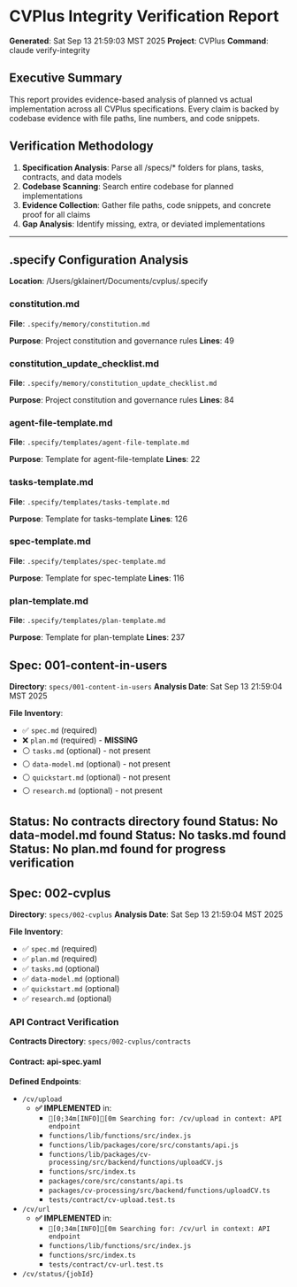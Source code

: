 # CVPlus Integrity Verification Report

**Generated**: Sat Sep 13 21:59:03 MST 2025
**Project**: CVPlus
**Command**: claude verify-integrity

## Executive Summary

This report provides evidence-based analysis of planned vs actual implementation across all CVPlus specifications. Every claim is backed by codebase evidence with file paths, line numbers, and code snippets.

## Verification Methodology

1. **Specification Analysis**: Parse all /specs/* folders for plans, tasks, contracts, and data models
2. **Codebase Scanning**: Search entire codebase for planned implementations
3. **Evidence Collection**: Gather file paths, code snippets, and concrete proof for all claims
4. **Gap Analysis**: Identify missing, extra, or deviated implementations

---

## .specify Configuration Analysis

**Location**: /Users/gklainert/Documents/cvplus/.specify

### constitution.md

**File**: `.specify/memory/constitution.md`

**Purpose**: Project constitution and governance rules
**Lines**:       49

### constitution_update_checklist.md

**File**: `.specify/memory/constitution_update_checklist.md`

**Purpose**: Project constitution and governance rules
**Lines**:       84

### agent-file-template.md

**File**: `.specify/templates/agent-file-template.md`

**Purpose**: Template for agent-file-template
**Lines**:       22

### tasks-template.md

**File**: `.specify/templates/tasks-template.md`

**Purpose**: Template for tasks-template
**Lines**:      126

### spec-template.md

**File**: `.specify/templates/spec-template.md`

**Purpose**: Template for spec-template
**Lines**:      116

### plan-template.md

**File**: `.specify/templates/plan-template.md`

**Purpose**: Template for plan-template
**Lines**:      237

## Spec: 001-content-in-users

**Directory**: `specs/001-content-in-users`
**Analysis Date**: Sat Sep 13 21:59:04 MST 2025

**File Inventory**:
- ✅ `spec.md` (required)
- ❌ `plan.md` (required) - **MISSING**
- ⚪ `tasks.md` (optional) - not present
- ⚪ `data-model.md` (optional) - not present
- ⚪ `quickstart.md` (optional) - not present
- ⚪ `research.md` (optional) - not present

**Status**: No contracts directory found
**Status**: No data-model.md found
**Status**: No tasks.md found
**Status**: No plan.md found for progress verification
---

## Spec: 002-cvplus

**Directory**: `specs/002-cvplus`
**Analysis Date**: Sat Sep 13 21:59:04 MST 2025

**File Inventory**:
- ✅ `spec.md` (required)
- ✅ `plan.md` (required)
- ✅ `tasks.md` (optional)
- ✅ `data-model.md` (optional)
- ✅ `quickstart.md` (optional)
- ✅ `research.md` (optional)

### API Contract Verification

**Contracts Directory**: `specs/002-cvplus/contracts`

#### Contract: api-spec.yaml

**Defined Endpoints**:
- `/cv/upload`
  - **✅ IMPLEMENTED** in:
    - `[0;34m[INFO][0m Searching for: /cv/upload in context: API endpoint`
    - `functions/lib/functions/src/index.js`
    - `functions/lib/packages/core/src/constants/api.js`
    - `functions/lib/packages/cv-processing/src/backend/functions/uploadCV.js`
    - `functions/src/index.ts`
    - `packages/core/src/constants/api.ts`
    - `packages/cv-processing/src/backend/functions/uploadCV.ts`
    - `tests/contract/cv-upload.test.ts`
- `/cv/url`
  - **✅ IMPLEMENTED** in:
    - `[0;34m[INFO][0m Searching for: /cv/url in context: API endpoint`
    - `functions/lib/functions/src/index.js`
    - `functions/src/index.ts`
    - `tests/contract/cv-url.test.ts`
- `/cv/status/{jobId}`
